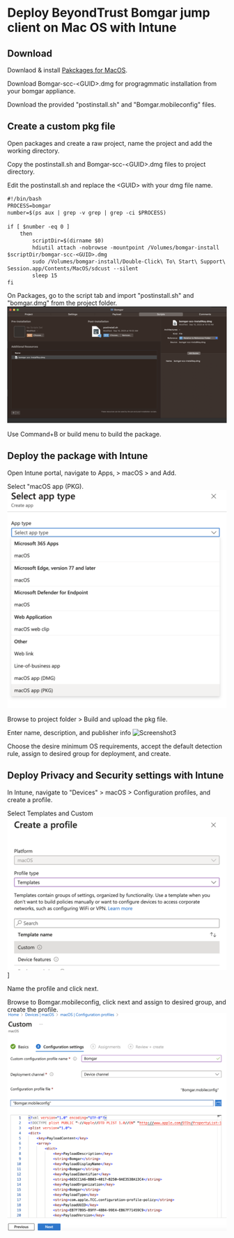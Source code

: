 # Deploy BeyondTrust Bomgar jump client on Mac OS with Intune

## Download
Downlaod & install [Pakckages for MacOS](http://s.sudre.free.fr/Software/Packages/about.html).

Download Bomgar-scc-\<GUID\>.dmg for progragmmatic installation from your bomgar appliance.

Download the provided "postinstall.sh" and "Bomgar.mobileconfig" files.

## Create a custom pkg file
Open packages and create a raw project, name the project and add the working directory.

Copy the postinstall.sh and Bomgar-scc-\<GUID\>.dmg files to project directory.

Edit the postinstall.sh and replace the \<GUID\> with your dmg file name.
```
#!/bin/bash
PROCESS=bomgar
number=$(ps aux | grep -v grep | grep -ci $PROCESS)

if [ $number -eq 0 ]
    then    
        scriptDir=$(dirname $0)
        hdiutil attach -nobrowse -mountpoint /Volumes/bomgar-install $scriptDir/bomgar-scc-<GUID>.dmg
        sudo /Volumes/bomgar-install/Double-Click\ To\ Start\ Support\ Session.app/Contents/MacOS/sdcust --silent
        sleep 15
fi
```

On Packages, go to the script tab and import "postinstall.sh" and "bomgar.dmg" from the project folder.
![Screenshot1](images/screen1.png)

Use Command+B or build menu to build the package.

## Deploy the package with Intune
Open Intune portal, navigate to Apps, \> macOS \> and Add.

Select "macOS app \(PKG\). 
![Screnshot2](images/screen2.png)

Browse to project folder \> Build and upload the pkg file.

Enter name, description, and publisher info
![Screenshot3](images/image.png)

Choose the desire minimum OS requirements, accept the default detection rule, assign to desired group for deployment, and create.

## Deploy Privacy and Security settings with Intune
In Intune, navigate to "Devices" \> macOS \> Configuration profiles, and create a profile.

Select Templates and Custom
![Screentshot4](images/screen4.png)]

Name the profile and click next. 

Browse to Bomgar.mobileconfig, click next and assign to desired group, and create the profile.
![Screenshot5](images/screen5.png)